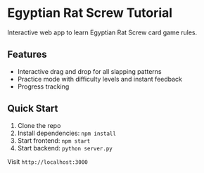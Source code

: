 # Egyptian Rat Screw Tutorial

Interactive web app to learn Egyptian Rat Screw card game rules.

## Features

- Interactive drag and drop for all slapping patterns
- Practice mode with difficulty levels and instant feedback
- Progress tracking 

## Quick Start

1. Clone the repo
2. Install dependencies: `npm install`
3. Start frontend: `npm start`
4. Start backend: `python server.py`

Visit `http://localhost:3000`
